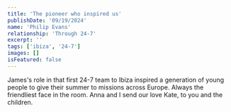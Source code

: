 ```yaml
---
title: 'The pioneer who inspired us'
publishDate: '09/19/2024'
name: 'Philip Evans'
relationship: 'Through 24-7'
excerpt: ''
tags: ['ibiza', '24-7']
images: []
isFeatured: false
---
```


James's role in that first 24-7 team to Ibiza inspired a generation of young people to give their summer to missions across Europe. Always the friendliest face in the room. Anna and I send our love Kate, to you and the children.